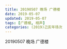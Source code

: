 ```yaml
---
title: 20190507 晚场 广德楼 
date: 2019-05-07
updated: 2019-05-07
tags: [广德楼, 相声]
categories: (2019)己亥年场次
---
```

20190507 晚场 广德楼 